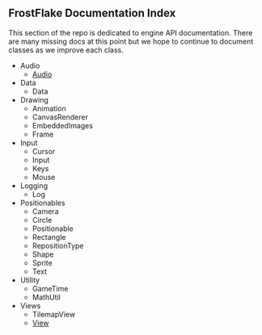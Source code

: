 ## FrostFlake Documentation Index

This section of the repo is dedicated to engine API documentation. There are many
missing docs at this point but we hope to continue to document classes as we improve each class.

- Audio
    - [Audio](/docs/Audio/Audio.md)
- Data
    - Data
- Drawing
    - Animation
    - CanvasRenderer
    - EmbeddedImages
    - Frame
- Input
    - Cursor
    - Input
    - Keys
    - Mouse
- Logging
    - Log
- Positionables
    - Camera
    - Circle
    - Positionable
    - Rectangle
    - RepositionType
    - Shape
    - Sprite
    - Text
- Utility
    - GameTime
    - MathUtil
- Views
    - TilemapView
    - [View](/docs/Views/View.md)
